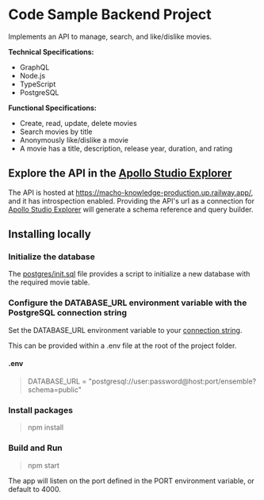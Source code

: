# Code Sample Backend Project

Implements an API to manage, search, and like/dislike movies.

**Technical Specifications:**
- GraphQL
- Node.js
- TypeScript
- PostgreSQL

**Functional Specifications:**
- Create, read, update, delete movies
- Search movies by title
- Anonymously like/dislike a movie
- A movie has a title, description, release year, duration, and rating

## Explore the API in the [Apollo Studio Explorer](https://studio.apollographql.com/sandbox/explorer)

The API is hosted at https://macho-knowledge-production.up.railway.app/, and it has introspection enabled. Providing the API's url as a connection for [Apollo Studio Explorer](https://studio.apollographql.com/sandbox/explorer) will generate a schema reference and query builder.

## Installing locally

### Initialize the database
The [postgres/init.sql](https://github.com/efilion/ensemble/blob/main/postgres/init.sql) file provides a script to initialize a new database with the required movie table.

### Configure the DATABASE_URL environment variable with the PostgreSQL connection string
Set the DATABASE_URL environment variable to your [connection string](https://www.prisma.io/docs/concepts/database-connectors/postgresql#base-url-and-path).

This can be provided within a .env file at the root of the project folder.
#### .env
> DATABASE_URL = "postgresql://user:password@host:port/ensemble?schema=public"

### Install packages
> npm install

### Build and Run
> npm start

The app will listen on the port defined in the PORT environment variable, or default to 4000.
